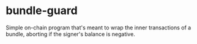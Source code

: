 # bundle-guard
Simple on-chain program that's meant to wrap the inner transactions of a bundle, aborting if the signer's balance is negative.